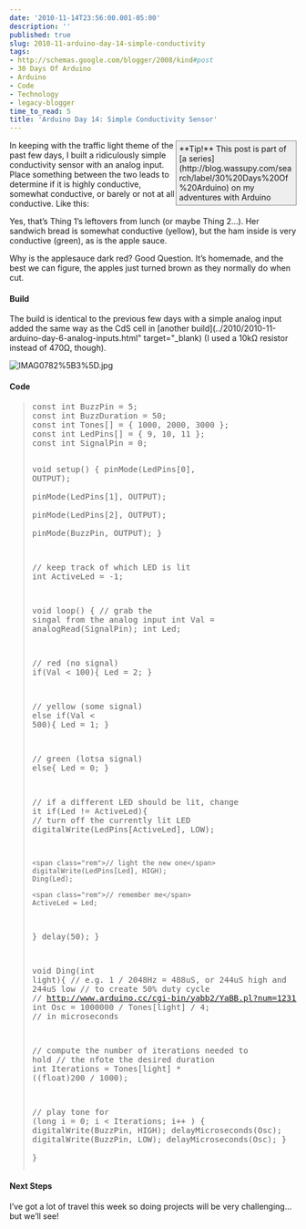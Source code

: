 ```yaml
---
date: '2010-11-14T23:56:00.001-05:00'
description: ''
published: true
slug: 2010-11-arduino-day-14-simple-conductivity
tags:
- http://schemas.google.com/blogger/2008/kind#post
- 30 Days Of Arduino
- Arduino
- Code
- Technology
- legacy-blogger
time_to_read: 5
title: 'Arduino Day 14: Simple Conductivity Sensor'
---
```


<div style="border-bottom: #888 1px solid; border-left: #888 1px solid; padding-bottom: 5px; background-color: #eee; margin: 0px auto; padding-left: 5px; width: 200px; padding-right: 5px; float: right; border-top: #888 1px solid; border-right: #888 1px solid; padding-top: 5px;">**Tip!** This post is part of [a series](http://blog.wassupy.com/search/label/30%20Days%20Of%20Arduino) on my adventures with Arduino</div>

In keeping with the traffic light theme of the past few days, I built a ridiculously simple conductivity sensor with an analog input. Place something between the two leads to determine if it is highly conductive, somewhat conductive, or barely or not at all conductive. Like this:  



Yes, that’s Thing 1’s leftovers from lunch (or maybe Thing 2…). Her sandwich bread is somewhat conductive (yellow), but the ham inside is very conductive (green), as is the apple sauce.

Why is the applesauce dark red? Good Question. It’s homemade, and the best we can figure, the apples just turned brown as they normally do when cut.  <h4>Build</h4>

The build is identical to the previous few days with a simple analog input added the same way as the CdS cell in [another build](../2010/2010-11-arduino-day-6-analog-inputs.html" target="_blank) (I used a 10kΩ resistor instead of 470Ω, though).

![IMAG0782%5B3%5D.jpg](IMAG0782%5B3%5D.jpg)  <h4>Code</h4>
<blockquote>   <pre class="csharpcode"><span class="kwrd">const</span> <span class="kwrd">int</span> BuzzPin = 5;
<span class="kwrd">const</span> <span class="kwrd">int</span> BuzzDuration = 50; 
<span class="kwrd">const</span> <span class="kwrd">int</span> Tones[] = { 1000, 2000, 3000 };
<span class="kwrd">const</span> <span class="kwrd">int</span> LedPins[] = { 9, 10, 11 };
<span class="kwrd">const</span> <span class="kwrd">int</span> SignalPin = 0;

<span class="kwrd">void</span> setup() {
  pinMode(LedPins[0], OUTPUT);    
  pinMode(LedPins[1], OUTPUT);    
  pinMode(LedPins[2], OUTPUT);    
  pinMode(BuzzPin, OUTPUT);
}

<span class="rem">// keep track of which LED is lit</span>
<span class="kwrd">int</span> ActiveLed = -1;

<span class="kwrd">void</span> loop() {
  <span class="rem">// grab the singal from the analog input</span>
  <span class="kwrd">int</span> Val = analogRead(SignalPin);
  <span class="kwrd">int</span> Led;

  <span class="rem">// red (no signal)</span>
  <span class="kwrd">if</span>(Val &lt; 100){
    Led = 2;
  }
  
  <span class="rem">// yellow (some signal)</span>
  <span class="kwrd">else</span> <span class="kwrd">if</span>(Val &lt; 500){
    Led = 1; 
  }
  
  <span class="rem">// green (lotsa signal)</span>
  <span class="kwrd">else</span>{
    Led = 0;
  }

  <span class="rem">// if a different LED should be lit, change it</span>
  <span class="kwrd">if</span>(Led != ActiveLed){
    <span class="rem">// turn off the currently lit LED</span>
    digitalWrite(LedPins[ActiveLed], LOW);

    <span class="rem">// light the new one</span>
    digitalWrite(LedPins[Led], HIGH);
    Ding(Led);
 
    <span class="rem">// remember me</span>
    ActiveLed = Led;
  }
  delay(50);
}

<span class="kwrd">void</span> Ding(<span class="kwrd">int</span> light){
  <span class="rem">// e.g. 1 / 2048Hz = 488uS, or 244uS high and 244uS low</span>
  <span class="rem">// to create 50% duty cycle</span>
  <span class="rem">// http://www.arduino.cc/cgi-bin/yabb2/YaBB.pl?num=1231194692</span>
  <span class="kwrd">int</span> Osc = 1000000 / Tones[light] / 4; <span class="rem">// in microseconds</span>
  
  <span class="rem">// compute the number of iterations needed to hold</span>
  <span class="rem">// the nfote the desired duration</span>
  <span class="kwrd">int</span> Iterations = Tones[light] * ((<span class="kwrd">float</span>)200 / 1000);
  
  <span class="rem">// play tone</span>
  <span class="kwrd">for</span> (<span class="kwrd">long</span> i = 0; i &lt; Iterations; i++ )
  {
      digitalWrite(BuzzPin, HIGH);
      delayMicroseconds(Osc);
      digitalWrite(BuzzPin, LOW);
      delayMicroseconds(Osc);
  }  
}</pre>
</blockquote>

<h4>Next Steps</h4>


I’ve got a lot of travel this week so doing projects will be very challenging…but we’ll see!